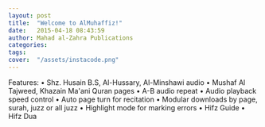 ```yaml
---
layout: post
title:  "Welcome to AlMuhaffiz!"
date:   2015-04-18 08:43:59
author: Mahad al-Zahra Publications
categories: 
tags:	
cover:  "/assets/instacode.png"
---
```


Features:
• Shz. Husain B.S, Al-Hussary, Al-Minshawi audio
• Mushaf Al Tajweed, Khazain Ma'ani Quran pages
• A-B audio repeat 
• Audio playback speed control 
• Auto page turn for recitation 
• Modular downloads by page, surah, juzz or all juzz
• Highlight mode for marking errors
• Hifz Guide
• Hifz Dua
